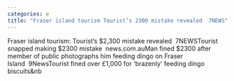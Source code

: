 ```yaml
---
categories: e
title: "Fraser island tourism Tourist’s 2300 mistake revealed  7NEWS"
---
```

Fraser island tourism: Tourist’s $2,300 mistake revealed&nbsp;&nbsp;7NEWSTourist snapped making $2300 mistake&nbsp;&nbsp;news.com.auMan fined $2300 after member of public photographs him feeding dingo on Fraser Island&nbsp;&nbsp;9NewsTourist fined over £1,000 for ‘brazenly’ feeding dingo biscuits&nb